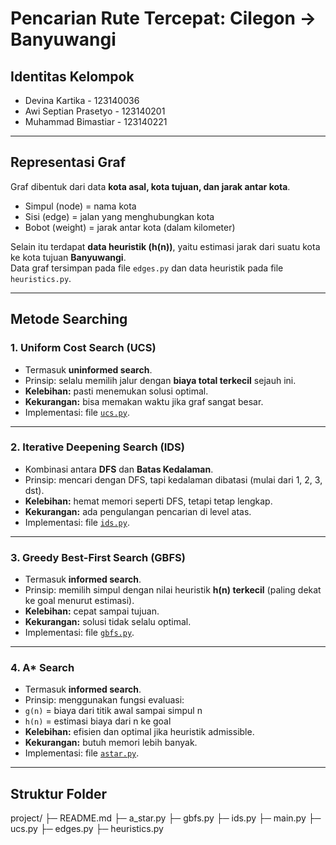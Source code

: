 # Pencarian Rute Tercepat: Cilegon → Banyuwangi

## Identitas Kelompok
- Devina Kartika       - 123140036
- Awi Septian Prasetyo - 123140201
- Muhammad Bimastiar   - 123140221

---

## Representasi Graf
Graf dibentuk dari data **kota asal, kota tujuan, dan jarak antar kota**.  
- Simpul (node) = nama kota  
- Sisi (edge) = jalan yang menghubungkan kota  
- Bobot (weight) = jarak antar kota (dalam kilometer)  

Selain itu terdapat **data heuristik (h(n))**, yaitu estimasi jarak dari suatu kota ke kota tujuan **Banyuwangi**.  
Data graf tersimpan pada file `edges.py` dan data heuristik pada file `heuristics.py`.

---

## Metode Searching

### 1. Uniform Cost Search (UCS)
- Termasuk **uninformed search**.  
- Prinsip: selalu memilih jalur dengan **biaya total terkecil** sejauh ini.  
- **Kelebihan:** pasti menemukan solusi optimal.  
- **Kekurangan:** bisa memakan waktu jika graf sangat besar.  
- Implementasi: file [`ucs.py`](ucs.py).

---

### 2. Iterative Deepening Search (IDS)
- Kombinasi antara **DFS** dan **Batas Kedalaman**.  
- Prinsip: mencari dengan DFS, tapi kedalaman dibatasi (mulai dari 1, 2, 3, dst).  
- **Kelebihan:** hemat memori seperti DFS, tetapi tetap lengkap.  
- **Kekurangan:** ada pengulangan pencarian di level atas.  
- Implementasi: file [`ids.py`](ids.py).

---

### 3. Greedy Best-First Search (GBFS)
- Termasuk **informed search**.  
- Prinsip: memilih simpul dengan nilai heuristik **h(n) terkecil** (paling dekat ke goal menurut estimasi).  
- **Kelebihan:** cepat sampai tujuan.  
- **Kekurangan:** solusi tidak selalu optimal.  
- Implementasi: file [`gbfs.py`](gbfs.py).

---

### 4. A* Search
- Termasuk **informed search**.  
- Prinsip: menggunakan fungsi evaluasi:
- `g(n)` = biaya dari titik awal sampai simpul n  
- `h(n)` = estimasi biaya dari n ke goal  
- **Kelebihan:** efisien dan optimal jika heuristik admissible.  
- **Kekurangan:** butuh memori lebih banyak.  
- Implementasi: file [`astar.py`](astar.py).

---

## Struktur Folder
project/
├─ README.md
├─ a_star.py
├─ gbfs.py
├─ ids.py
├─ main.py
├─ ucs.py
├─ edges.py
├─ heuristics.py

